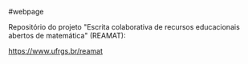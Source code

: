 #webpage

Repositório do projeto "Escrita colaborativa de recursos educacionais abertos de matemática" (REAMAT):

https://www.ufrgs.br/reamat